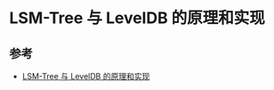 # LSM-Tree 与 LevelDB 的原理和实现

## 参考

- [LSM-Tree 与 LevelDB 的原理和实现](https://wingsxdu.com/posts/database/leveldb/)
